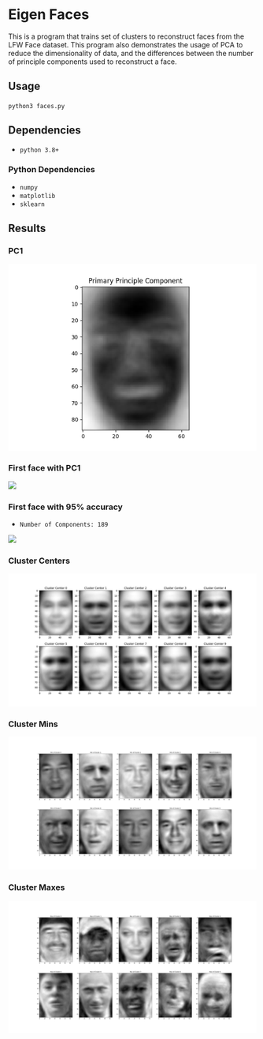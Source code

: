 # Eigen Faces

This is a program that trains set of clusters to reconstruct faces from the LFW Face dataset. This program also demonstrates the usage of PCA to reduce the dimensionality of data, and the differences between the number of principle components used to reconstruct a face.

## Usage

`python3 faces.py`

## Dependencies

- `python 3.8+`

### Python Dependencies

- `numpy`
- `matplotlib`
- `sklearn`

## Results

### PC1

![](https://github.com/is386/eigenfaces/blob/main/images/pc1.png?raw=true)

### First face with PC1

![](https://github.com/is386/eigenfaces/blob/main/images/reconstruction1.png?raw=true)

### First face with 95% accuracy

- `Number of Components: 189`

![](https://github.com/is386/eigenfaces/blob/main/images/reconstruction2.png?raw=true)

### Cluster Centers

![](https://github.com/is386/eigenfaces/blob/main/images/centers.png?raw=true)

### Cluster Mins

![](https://github.com/is386/eigenfaces/blob/main/images/min.png?raw=true)

### Cluster Maxes

![](https://github.com/is386/eigenfaces/blob/main/images/max.png?raw=true)
